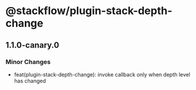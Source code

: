 # @stackflow/plugin-stack-depth-change

## 1.1.0-canary.0

### Minor Changes

- feat(plugin-stack-depth-change): invoke callback only when depth level has changed
